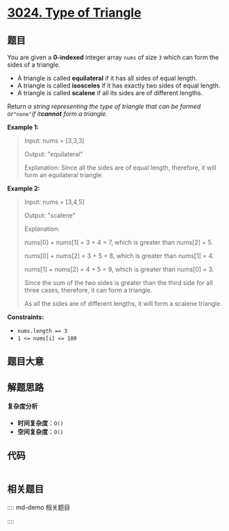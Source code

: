 # [3024. Type of Triangle](https://leetcode.com/problems/type-of-triangle/)

## 题目

You are given a **0-indexed** integer array `nums` of size `3` which can form
the sides of a triangle.

- A triangle is called **equilateral** if it has all sides of equal length.
- A triangle is called **isosceles** if it has exactly two sides of equal length.
- A triangle is called **scalene** if all its sides are of different lengths.

Return _a string representing_ _the type of triangle that can be formed_
_or_`"none"`_if it**cannot** form a triangle._

**Example 1:**

> Input: nums = [3,3,3]
>
> Output: "equilateral"
>
> Explanation: Since all the sides are of equal length, therefore, it will form an equilateral triangle.

**Example 2:**

> Input: nums = [3,4,5]
>
> Output: "scalene"
>
> Explanation:
>
> nums[0] + nums[1] = 3 + 4 = 7, which is greater than nums[2] = 5.
>
> nums[0] + nums[2] = 3 + 5 = 8, which is greater than nums[1] = 4.
>
> nums[1] + nums[2] = 4 + 5 = 9, which is greater than nums[0] = 3.
>
> Since the sum of the two sides is greater than the third side for all three cases, therefore, it can form a triangle.
>
> As all the sides are of different lengths, it will form a scalene triangle.

**Constraints:**

- `nums.length == 3`
- `1 <= nums[i] <= 100`

## 题目大意

## 解题思路

#### 复杂度分析

- **时间复杂度**：`O()`
- **空间复杂度**：`O()`

## 代码

```javascript

```

## 相关题目

:::: md-demo 相关题目

::::
